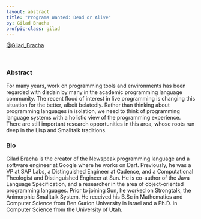 ```yaml
---
layout: abstract
title: "Programs Wanted: Dead or Alive"
by: Gilad Bracha
profpic-class: gilad
---
```


[@Gilad_Bracha](https://twitter.com/Gilad_Bracha)

<br> 

### Abstract 

For many years, work on programming tools and environments has been regarded with disdain by many in the academic programming language community. The recent flood of interest in live programming is changing this situation for the better, albeit belatedly. Rather than thinking about programming languages in isolation, we need to think of programming language systems with a holistic view of the programming experience. There are still important research opportunities in this area, whose roots run deep in the Lisp and Smalltalk traditions.

### Bio

Gilad Bracha is the creator of the Newspeak programming language and a software engineer at Google where he works on Dart. Previously, he was a VP at SAP Labs, a Distinguished Engineer at Cadence, and a Computational Theologist and Distinguished Engineer at Sun. He is co-author of the Java Language Specification, and a researcher in the area of object-oriented programming languages. Prior to joining Sun, he worked on Strongtalk, the Animorphic Smalltalk System. He received his B.Sc in Mathematics and Computer Science from Ben Gurion University in Israel and a Ph.D. in Computer Science from the University of Utah.